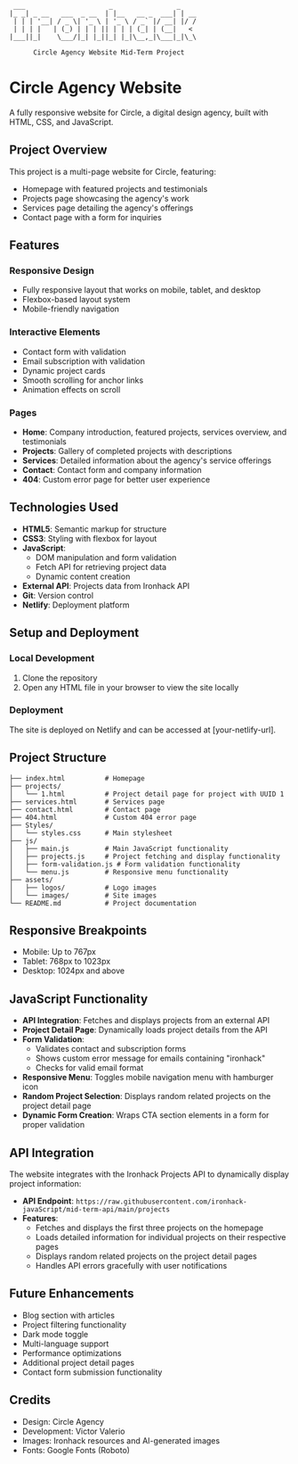 ```
 ___                     _                _
|_ _| _ __   ___  _ __  | |__   __ _  ___| | __
 | | | '__| / _ \| '_ \ | '_ \ / _` |/ __| |/ /
 | | | |   | (_) | | | || | | | (_| | (__|   <
|___||_|    \___/|_| |_||_| |_|\__,_|\___|_|\_\

      Circle Agency Website Mid-Term Project
```

# Circle Agency Website

A fully responsive website for Circle, a digital design agency, built with HTML, CSS, and JavaScript.

## Project Overview

This project is a multi-page website for Circle, featuring:
- Homepage with featured projects and testimonials
- Projects page showcasing the agency's work
- Services page detailing the agency's offerings
- Contact page with a form for inquiries

## Features

### Responsive Design
- Fully responsive layout that works on mobile, tablet, and desktop
- Flexbox-based layout system
- Mobile-friendly navigation

### Interactive Elements
- Contact form with validation
- Email subscription with validation
- Dynamic project cards
- Smooth scrolling for anchor links
- Animation effects on scroll

### Pages
- **Home**: Company introduction, featured projects, services overview, and testimonials
- **Projects**: Gallery of completed projects with descriptions
- **Services**: Detailed information about the agency's service offerings
- **Contact**: Contact form and company information
- **404**: Custom error page for better user experience

## Technologies Used

- **HTML5**: Semantic markup for structure
- **CSS3**: Styling with flexbox for layout
- **JavaScript**:
  - DOM manipulation and form validation
  - Fetch API for retrieving project data
  - Dynamic content creation
- **External API**: Projects data from Ironhack API
- **Git**: Version control
- **Netlify**: Deployment platform

## Setup and Deployment

### Local Development
1. Clone the repository
2. Open any HTML file in your browser to view the site locally

### Deployment
The site is deployed on Netlify and can be accessed at [your-netlify-url].

## Project Structure

```
├── index.html          # Homepage
├── projects/
│   └── 1.html          # Project detail page for project with UUID 1
├── services.html       # Services page
├── contact.html        # Contact page
├── 404.html            # Custom 404 error page
├── Styles/
│   └── styles.css      # Main stylesheet
├── js/
│   ├── main.js         # Main JavaScript functionality
│   ├── projects.js     # Project fetching and display functionality
│   ├── form-validation.js # Form validation functionality
│   └── menu.js         # Responsive menu functionality
├── assets/
│   ├── logos/          # Logo images
│   └── images/         # Site images
└── README.md           # Project documentation
```

## Responsive Breakpoints

- Mobile: Up to 767px
- Tablet: 768px to 1023px
- Desktop: 1024px and above

## JavaScript Functionality

- **API Integration**: Fetches and displays projects from an external API
- **Project Detail Page**: Dynamically loads project details from the API
- **Form Validation**:
  - Validates contact and subscription forms
  - Shows custom error message for emails containing "ironhack"
  - Checks for valid email format
- **Responsive Menu**: Toggles mobile navigation menu with hamburger icon
- **Random Project Selection**: Displays random related projects on the project detail page
- **Dynamic Form Creation**: Wraps CTA section elements in a form for proper validation

## API Integration

The website integrates with the Ironhack Projects API to dynamically display project information:

- **API Endpoint**: `https://raw.githubusercontent.com/ironhack-javaScript/mid-term-api/main/projects`
- **Features**:
  - Fetches and displays the first three projects on the homepage
  - Loads detailed information for individual projects on their respective pages
  - Displays random related projects on the project detail pages
  - Handles API errors gracefully with user notifications

## Future Enhancements

- Blog section with articles
- Project filtering functionality
- Dark mode toggle
- Multi-language support
- Performance optimizations
- Additional project detail pages
- Contact form submission functionality

## Credits

- Design: Circle Agency
- Development: Victor Valerio
- Images: Ironhack resources and AI-generated images
- Fonts: Google Fonts (Roboto)